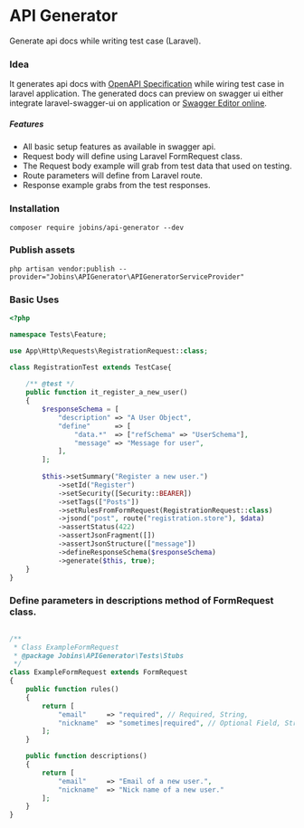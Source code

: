 # API Generator

Generate api docs while writing test case (Laravel). 

### Idea
It generates api docs with [OpenAPI Specification](https://swagger.io/specification) while wiring test case in 
laravel application. The generated docs can preview on swagger ui either integrate laravel-swagger-ui on application 
or [Swagger Editor online](https://editor.swagger.io/).

##### Features
* All basic setup features as available in swagger api.
* Request body will define using Laravel FormRequest class.
* The Request body example will grab from test data that used on testing.
* Route parameters will define from Laravel route.
* Response example grabs from the test responses.


### Installation

```shell
composer require jobins/api-generator --dev
```

### Publish  assets

```shell
php artisan vendor:publish --provider="Jobins\APIGenerator\APIGeneratorServiceProvider"
```

### Basic Uses

```php
<?php

namespace Tests\Feature;

use App\Http\Requests\RegistrationRequest::class;

class RegistrationTest extends TestCase{
    
    /** @test */
    public function it_register_a_new_user()
    {
        $responseSchema = [
            "description" => "A User Object",
            "define"      => [
                "data.*"  => ["refSchema" => "UserSchema"],
                "message" => "Message for user",
            ],
        ];
        
        $this->setSummary("Register a new user.")
            ->setId("Register")
            ->setSecurity([Security::BEARER])
            ->setTags(["Posts"])
            ->setRulesFromFormRequest(RegistrationRequest::class)
            ->jsond("post", route("registration.store"), $data)
            ->assertStatus(422)
            ->assertJsonFragment([])
            ->assertJsonStructure(["message"])
            ->defineResponseSchema($responseSchema)
            ->generate($this, true);    
    }
}
```

### Define parameters in descriptions method of FormRequest class.

```php

/**
 * Class ExampleFormRequest
 * @package Jobins\APIGenerator\Tests\Stubs
 */
class ExampleFormRequest extends FormRequest
{
    public function rules()
    {
        return [
            "email"     => "required", // Required, String, 
            "nickname"  => "sometimes|required", // Optional Field, String
        ];
    }

    public function descriptions()
    {
        return [
            "email"     => "Email of a new user.",
            "nickname"  => "Nick name of a new user."
        ];
    }
}
```
